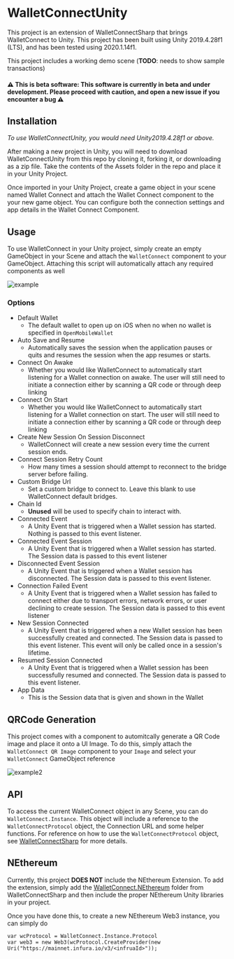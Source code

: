 
# WalletConnectUnity
This project is an extension of WalletConnectSharp that brings WalletConnect to Unity. This project has been built using Unity 2019.4.28f1 (LTS), and has been tested using 2020.1.14f1. 

This project includes a working demo scene (**TODO**: needs to show sample transactions)

#### :warning: **This is beta software**: This software is currently in beta and under development. Please proceed with caution, and open a new issue if you encounter a bug :warning:

## Installation

*To use WalletConnectUnity, you would need Unity2019.4.28f1 or above.* 

After making a new project in Unity, you will need to download WalletConnectUnity from this repo by cloning it, forking it, or downloading as a zip file. Take the contents of the Assets folder in the repo and place it in your Unity Project.

Once imported in your Unity Project, create a game object in your scene named Wallet Connect and attach the Wallet Connect component to the your new game object. You can configure both the connection settings and app details in the Wallet Connect Component.

## Usage

To use WalletConnect in your Unity project, simply create an empty GameObject in your Scene and attach the `WalletConnect` component to your GameObject. Attaching this script will automatically attach any required components as well

![example](https://i.imgur.com/nlpZx5l.png)

### Options
* Default Wallet
    - The default wallet to open up on iOS when no when no wallet is specified in `OpenMobileWallet`
* Auto Save and Resume
    - Automatically saves the session when the application pauses or quits and resumes the session when the app resumes or starts.
* Connect On Awake
    - Whether you would like WalletConnect to automatically start listening for a Wallet connection on awake. The user will still need to initiate a connection either by scanning a QR code or through deep linking
* Connect On Start
    - Whether you would like WalletConnect to automatically start listening for a Wallet connection on start. The user will still need to initiate a connection either by scanning a QR code or through deep linking
* Create New Session On Session Disconnect
	- WalletConnect will create a new session every time the current session ends. 
* Connect Session Retry Count
	 - How many times a session should attempt to reconnect to the bridge server before failing.
* Custom Bridge Url
	 - Set a custom bridge to connect to. Leave this blank to use WalletConnect default bridges.
* Chain Id
	 - **Unused** will be used to specify chain to interact with.
* Connected Event
    - A Unity Event that is triggered when a Wallet session has started. Nothing is passed to this event listener.
* Connected Event Session
    - A Unity Event that is triggered when a Wallet session has started. The Session data is passed to this event listener
* Disconnected Event Session
    - A Unity Event that is triggered when a Wallet session has disconnected. The Session data is passed to this event listener.
* Connection Failed Event
    - A Unity Event that is triggered when a Wallet session has failed to connect either due to transport errors, network errors, or user declining to create session. The Session data is passed to this event listener
* New Session Connected
	 -  A Unity Event that is triggered when a new Wallet session has been successfully created and connected. The Session data is passed to this event listener. This event will only be called once in a session's lifetime.
* Resumed Session Connected
	 -  A Unity Event that is triggered when a Wallet session has been successfully resumed and connected. The Session data is passed to this event listener. 
* App Data
    - This is the Session data that is given and shown in the Wallet

## QRCode Generation

This project comes with a component to automitcally generate a QR Code image and place it onto a UI Image. To do this, simply attach the `WalletConnect QR Image` component to your `Image` and select your `WalletConnect` GameObject reference

![example2](https://i.imgur.com/vgH5Hvv.png)

## API

To access the current WalletConnect object in any Scene, you can do `WalletConnect.Instance`. This object will include a reference to the `WalletConnectProtocol` object, the Connection URL and some helper functions. For reference on how to use the `WalletConnectProtocol` object, see [WalletConnectSharp](https://github.com/WalletConnect/WalletConnectSharp) for more details. 

## NEthereum

Currently, this project **DOES NOT** include the NEthereum Extension. To add the extension, simply add the [WalletConnect.NEthereum](https://github.com/WalletConnect/WalletConnectSharp/tree/main/WalletConnectSharp.NEthereum) folder from WalletConnectSharp and then include the proper NEthereum Unity libraries in your project.

Once you have done this, to create a new NEthereum Web3 instance, you can simply do

```
var wcProtocol = WalletConnect.Instance.Protocol
var web3 = new Web3(wcProtocol.CreateProvider(new Uri("https://mainnet.infura.io/v3/<infruaId>"));
```

